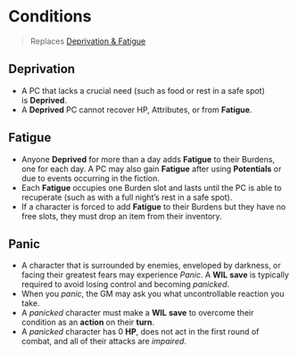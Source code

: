 # Conditions

> Replaces [Deprivation & Fatigue](https://terra-campaigns.github.io/degenesis/systems/#deprivation--fatigue)

## Deprivation

- A PC that lacks a crucial need (such as food or rest in a safe spot) is **Deprived**.
- A **Deprived** PC cannot recover HP, Attributes, or from **Fatigue**.

## Fatigue

- Anyone **Deprived** for more than a day adds **Fatigue** to their Burdens, one for each day. A PC may also gain **Fatigue** after using **Potentials** or due to events occurring in the fiction.
- Each **Fatigue** occupies one Burden slot and lasts until the PC is able to recuperate (such as with a full night’s rest in a safe spot).
- If a character is forced to add **Fatigue** to their Burdens but they have no free slots, they must drop an item from their inventory.

## Panic

- A character that is surrounded by enemies, enveloped by darkness, or facing their greatest fears may experience _Panic_. A **WIL** **save** is typically required to avoid losing control and becoming _panicked_.
- When you *panic*, the GM may ask you what uncontrollable reaction you take.
- A _panicked_ character must make a **WIL** **save** to overcome their condition as an **action** on their **turn**.
- A _panicked_ character has 0 **HP**, does not act in the first round of combat, and all of their attacks are _impaired_.  
